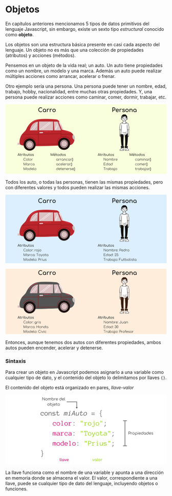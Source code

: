# Objetos

En capítulos anteriores mencionamos 5 tipos de datos primitivos del lenguaje Javascript, sin embargo, existe un sexto tipo *estructural* conocido como **objeto**.

Los objetos son una estructura básica presente en casi cada aspecto del lenguaje. Un objeto no es más que una colección de propiedades (atributos) y acciones (métodos).

Pensemos en un objeto de la vida real; un auto. Un auto tiene propiedades como un nombre, un modelo y una marca. Además un auto puede realizar múltiples acciones como arrancar, acelerar o frenar.

Otro ejemplo sería una persona. Una persona puede tener un nombre, edad, trabajo, hobby, nacionalidad, entre muchas otras propiedades. Y, una persona puede realizar acciones como caminar, comer, dormir, trabajar, etc.

<p align="center">
    <img src="./img/js/objetos.png">
</p>

Todos los auto, o todas las personas, tienen las mismas propiedades, pero con diferentes valores y todos pueden realizar las mismas acciones.

<p align="center">
    <img src="./img/js/objetos2.png">
</p>
<p align="center">
    <img src="./img/js/objetos3.png">
</p>

Entonces, aunque tenemos dos autos con diferentes propiedades, ambos autos pueden encender, acelerar y detenerse.

### Sintaxis

Para crear un objeto en Javascript podemos asignarlo a una variable como cualquier tipo de dato, y el contenido del objeto lo delimitamos por llaves `{}`.

El contenido del objeto está organizado en pares, *llave*-*valor*

<p align="center">
    <img src="./img/js/objetos4.png">
</p>

La llave funciona como el nombre de una variable y apunta a una dirección en memoria donde se almacena el valor. El valor, correspondiente a una llave, puede se cualquier tipo de dato del lenguaje, incluyendo objetos o funciones.
